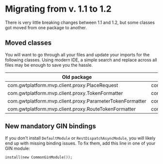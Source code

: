 # Migrating from v. 1.1 to 1.2

There is very little breaking changes between 1.1 and 1.2, but some classes got moved from one package to another.

## Moved classes
You will want to go through all your files and update your imports for the following classes. Using modern IDE, a simple search and replace across all files may be enough to save you the hassle.

Old package | New package
--- | ---
com.gwtplatform.mvp.client.proxy.PlaceRequest | com.gwtplatform.mvp.shared.proxy.PlaceRequest
com.gwtplatform.mvp.client.proxy.TokenFormatter | com.gwtplatform.mvp.shared.proxy.TokenFormatter
com.gwtplatform.mvp.client.proxy.ParameterTokenFormatter | com.gwtplatform.mvp.shared.proxy.ParameterTokenFormatter
com.gwtplatform.mvp.client.proxy.RouteTokenFormatter | com.gwtplatform.mvp.shared.proxy.RouteTokenFormatter

## New mandatory GIN bindings
If you don't install `DefaultModule` or `RestDispatchAsyncModule`, you will likely end up with missing binding issues. To fix them, add this line in one of your GIN module:

```
install(new CommonGinModule());
```
